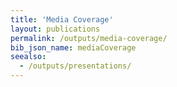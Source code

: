 ```yaml
---
title: 'Media Coverage'
layout: publications
permalink: /outputs/media-coverage/
bib_json_name: mediaCoverage
seealso:
  - /outputs/presentations/
---
```

